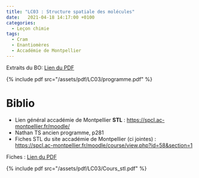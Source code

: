 ```yaml
---
title: "LC03 : Structure spatiale des molécules"
date:   2021-04-18 14:17:00 +0100
categories:
  - Leçon chimie
tags:
  - Cram
  - Enantiomères
  - Accadémie de Montpellier
---
```

Extraits du BO:
[Lien du PDF](/assets/pdf/LC03/programme.pdf)

{% include pdf src="/assets/pdf/LC03/programme.pdf" %}

# Biblio
- Lien général accadémie de Montpellier **STL** : https://spcl.ac-montpellier.fr/moodle/
- Nathan TS ancien programme, p281
- Fiches STL du site accadémie de Montpellier (ci jointes) : https://spcl.ac-montpellier.fr/moodle/course/view.php?id=58&section=1

Fiches : [Lien du PDF](/assets/pdf/LC03/Cours_stl.pdf)

{% include pdf src="/assets/pdf/LC03/Cours_stl.pdf" %}
